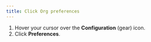 ```yaml
---
title: Click Org preferences
---
```


1. Hover your cursor over the **Configuration** (gear) icon.
1. Click **Preferences**.